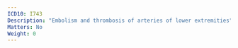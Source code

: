 ```yaml
---
ICD10: I743
Description: "Embolism and thrombosis of arteries of lower extremities"
Matters: No
Weight: 0
---
```

